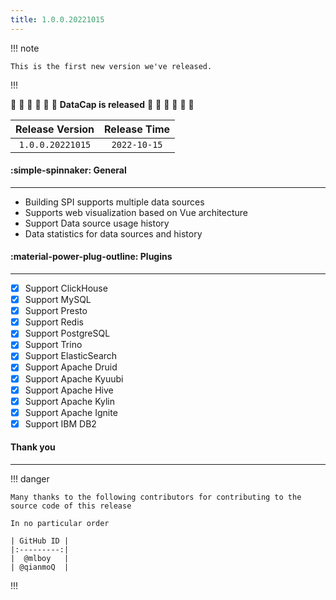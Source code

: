 ```yaml
---
title: 1.0.0.20221015
---
```


!!! note

    This is the first new version we've released.

!!!

:tada: :tada: :tada: :tada: :tada: :tada: **DataCap is released** :tada: :tada: :tada: :tada: :tada: :tada:

| Release Version  | Release Time |
|:----------------:|:------------:|
| `1.0.0.20221015` | `2022-10-15` |

#### :simple-spinnaker: General

---

- Building SPI supports multiple data sources
- Supports web visualization based on Vue architecture
- Support Data source usage history
- Data statistics for data sources and history

#### :material-power-plug-outline: Plugins

---

- [x] Support ClickHouse
- [x] Support MySQL
- [x] Support Presto
- [x] Support Redis
- [x] Support PostgreSQL
- [x] Support Trino
- [x] Support ElasticSearch
- [x] Support Apache Druid
- [x] Support Apache Kyuubi
- [x] Support Apache Hive
- [x] Support Apache Kylin
- [x] Support Apache Ignite
- [x] Support IBM DB2

#### Thank you

--- 

!!! danger

    Many thanks to the following contributors for contributing to the source code of this release

    In no particular order

    | GitHub ID |
    |:---------:|
    |  @mlboy   |
    | @qianmoQ  |

!!!